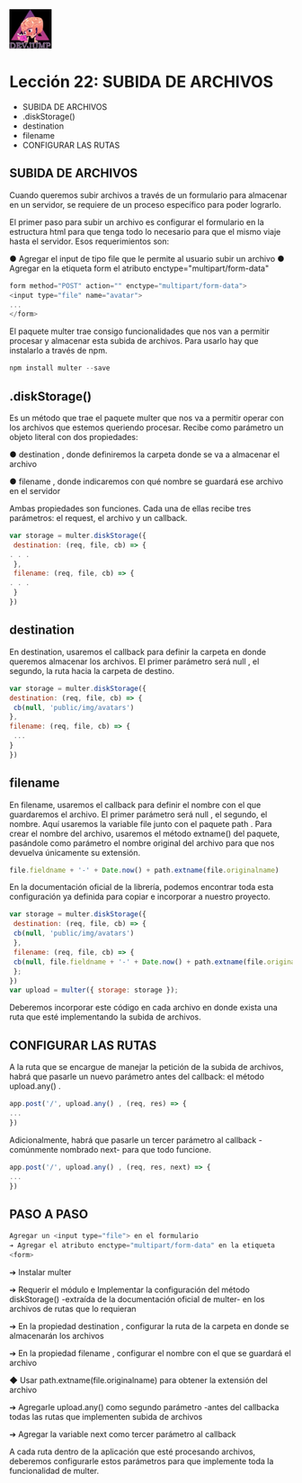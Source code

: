 <img  src='../logo.png' height='70px'>

# Lección 22: SUBIDA DE ARCHIVOS

* SUBIDA DE ARCHIVOS
* .diskStorage()
* destination
* filename
* CONFIGURAR LAS RUTAS

## SUBIDA DE ARCHIVOS

Cuando queremos subir archivos a través de un formulario para almacenar en un servidor, se requiere de un proceso específico para poder lograrlo.

El primer paso para subir un archivo es configurar el formulario en la estructura html para que tenga todo lo necesario para que el mismo viaje hasta el servidor. Esos requerimientos son:

● Agregar el input de tipo file que le permite al usuario subir un archivo
● Agregar en la etiqueta form el atributo
enctype="multipart/form-data"

```javascript
form method="POST" action="" enctype="multipart/form-data">
<input type="file" name="avatar">
...
</form> 
```

El paquete multer trae consigo funcionalidades que nos van a permitir procesar y almacenar esta subida de archivos.
Para usarlo hay que instalarlo a través de npm.

```javascript
npm install multer --save
```

## .diskStorage()

Es un método que trae el paquete multer que nos va a permitir operar con los archivos que estemos queriendo procesar. Recibe como parámetro un objeto literal con dos propiedades:

● destination , donde definiremos la carpeta donde se va a almacenar el archivo

● filename , donde indicaremos con qué nombre se guardará ese archivo en el servidor

Ambas propiedades son funciones. Cada una de ellas recibe tres parámetros: el request, el archivo y un callback.

```javascript
var storage = multer.diskStorage({
 destination: (req, file, cb) => {
. . .
 },
 filename: (req, file, cb) => {
. . .
 }
})
```

## destination

En destination, usaremos el callback para definir la carpeta en donde queremos almacenar los archivos. El primer parámetro será null , el segundo, la ruta hacia la carpeta de destino.

```javascript
var storage = multer.diskStorage({
destination: (req, file, cb) => {
 cb(null, 'public/img/avatars')
},
filename: (req, file, cb) => {
 ...
}
})
```

## filename

En filename, usaremos el callback para definir el nombre con el que guardaremos el archivo. El primer parámetro será null , el segundo, el nombre. Aquí usaremos la variable file junto con el paquete path .
Para crear el nombre del archivo, usaremos el método extname() del paquete, pasándole como parámetro el nombre original del archivo para que nos devuelva únicamente su extensión.

```javascript
file.fieldname + '-' + Date.now() + path.extname(file.originalname)
```

En la documentación oficial de la
librería, podemos encontrar toda
esta configuración ya definida
para copiar e incorporar a nuestro
proyecto.

```javascript
var storage = multer.diskStorage({
 destination: (req, file, cb) => {
 cb(null, 'public/img/avatars')
 },
 filename: (req, file, cb) => {
 cb(null, file.fieldname + '-' + Date.now() + path.extname(file.originalname))
 };
})
var upload = multer({ storage: storage });

```

Deberemos incorporar este código en cada archivo en donde exista una ruta que esté implementando la subida de archivos.

## CONFIGURAR LAS RUTAS

A la ruta que se encargue de manejar la petición de la subida de archivos, habrá que pasarle un nuevo parámetro antes del callback: el método upload.any() .

```javascript
app.post('/', upload.any() , (req, res) => {
...
})
```

Adicionalmente, habrá que pasarle un tercer parámetro al callback -comúnmente nombrado next- para que todo funcione.
```javascript
app.post('/', upload.any() , (req, res, next) => {
...
}) 
```

## PASO A PASO

```javascript
Agregar un <input type="file"> en el formulario
➔ Agregar el atributo enctype="multipart/form-data" en la etiqueta
<form>
```

➔ Instalar multer

➔ Requerir el módulo e Implementar la configuración del método diskStorage() -extraída de la documentación oficial de multer- en los archivos de rutas que lo requieran

➔ En la propiedad destination , configurar la ruta de la carpeta en donde se almacenarán los archivos

➔ En la propiedad filename , configurar el nombre con el que se guardará el archivo

◆ Usar path.extname(file.originalname) para obtener la extensión del archivo

➔ Agregarle upload.any() como segundo parámetro -antes del callbacka todas las rutas que implementen subida de archivos

➔ Agregar la variable next como tercer parámetro al callback

A cada ruta dentro de la aplicación
que esté procesando archivos,
deberemos configurarle estos
parámetros para que implemente
toda la funcionalidad de multer.



